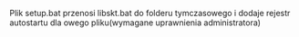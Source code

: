Plik setup.bat przenosi libskt.bat do folderu tymczasowego i dodaje rejestr autostartu dla owego pliku(wymagane uprawnienia administratora)
